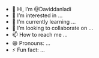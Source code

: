 - 👋 Hi, I’m @Daviddanladi
- 👀 I’m interested in ...
- 🌱 I’m currently learning ...
- 💞️ I’m looking to collaborate on ...
- 📫 How to reach me ...
- 😄 Pronouns: ...
- ⚡ Fun fact: ...

<!---
Daviddanladi/Daviddanladi is a ✨ special ✨ repository because its `README.md` (this file) appears on your GitHub profile.
You can click the Preview link to take a look at your changes.
--->
